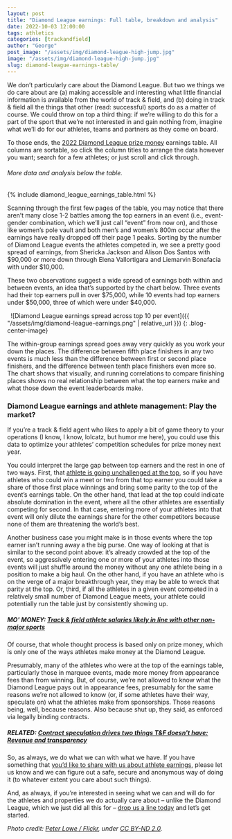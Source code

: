 ```yaml
---
layout: post
title: "Diamond League earnings: Full table, breakdown and analysis"
date: 2022-10-03 12:00:00
tags: athletics 
categories: [trackandfield]
author: "George"
post_image: "/assets/img/diamond-league-high-jump.jpg"
image: "/assets/img/diamond-league-high-jump.jpg"
slug: diamond-league-earnings-table/
---
```

We don’t particularly care about the Diamond League. But two we things we do care about are (a) making accessible and interesting what little financial information is available from the world of track & field, and (b) doing in track & field all the things that other (read: successful) sports do as a matter of course. We could throw on top a third thing: if we’re willing to do this for a part of the sport that we’re not interested in and gain nothing from, imagine what we’ll do for our athletes, teams and partners as they come on board. 

To those ends, the [2022 Diamond League prize money](https://www.diamondleague.com/rules/) earnings table. All columns are sortable, so click the column titles to arrange the data however you want; search for a few athletes; or just scroll and click through. 

###### More data and analysis below the table.
{% include diamond_league_earnings_table.html %}

Scanning through the first few pages of the table, you may notice that there aren’t many close 1-2 battles among the top earners in an event (i.e., event-gender combination, which we’ll just call “event” from now on), and those like women’s pole vault and both men’s and women’s 800m occur after the earnings have really dropped off their page 1 peaks. Sorting by the number of Diamond League events the athletes competed in, we see a pretty good spread of earnings, from Shericka Jackson and Alison Dos Santos with $90,000 or more down through Elena Vallortigara and Liemarvin Bonafacia with under $10,000. 

These two observations suggest a wide spread of earnings both within and between events, an idea that’s supported by the chart below. Three events had their top earners pull in over $75,000, while 10 events had top earners under $50,000, three of which were under $40,000.

&nbsp;
![Diamond League earnings spread across top 10 per event]({{ "/assets/img/diamond-league-earnings.png" | relative_url }})
{: .blog-center-image}
&nbsp;

The within-group earnings spread goes away very quickly as you work your down the places. The difference between fifth place finishers in any two events is much less than the difference between first or second place finishers, and the difference between tenth place finishers even more so. The chart shows that visually, and running correlations to compare finishing places shows no real relationship between what the top earners make and what those down the event leaderboards make.

### Diamond League earnings and athlete management: Play the market?

If you’re a track & field agent who likes to apply a bit of game theory to your operations (I know, I know, lolcatz, but humor me here), you could use this data to optimize your athletes’ competition schedules for prize money next year. 

You could interpret the large gap between top earners and the rest in one of two ways. First, that [athlete is going unchallenged at the top](https://nalathletics.com/blog/2022/07/28/track-field-national-titles-dominance), so if you have athletes who could win a meet or two from that top earner you could take a share of those first place winnings and bring some parity to the top of the event’s earnings table. On the other hand, that lead at the top could indicate absolute domination in the event, where all the other athletes are essentially competing for second. In that case, entering more of your athletes into that event will only dilute the earnings share for the other competitors because none of them are threatening the world’s best.

Another business case you might make is in those events where the top earner isn’t running away a the big purse. One way of looking at that is similar to the second point above: it’s already crowded at the top of the event, so aggressively entering one or more of your athletes into those events will just shuffle around the money without any one athlete being in a position to make a big haul. On the other hand, if you have an athlete who is on the verge of a major breakthrough year, they may be able to wreck that parity at the top. Or, third, if all the athletes in a given event competed in a relatively small number of Diamond League meets, your athlete could potentially run the table just by consistently showing up.

##### MO' MONEY: [Track & field athlete salaries likely in line with other non-major sports](https://nalathletics.com/blog/2022/08/16/track-field-niche-sport-attendance-salaries)

Of course, that whole thought process is based only on prize money, which is only one of the ways athletes make money at the Diamond League. 

Presumably, many of the athletes who were at the top of the earnings table, particularly those in marquee events, made more money from appearance fees than from winning. But, of course, we’re not allowed to know what the Diamond League pays out in appearance fees, presumably for the same reasons we’re not allowed to know (or, if some athletes have their way, speculate on) what the athletes make from sponsorships. Those reasons being, well, because reasons. Also because shut up, they said, as enforced via legally binding contracts. 

##### RELATED: [Contract speculation drives two things T&F doesn't have: Revenue and transparency](https://nalathletics.com/blog/2022/07/14/contract-speculation-track-field-revenue-transparency)

So, as always, we do what we can with what we have. If you have something that <a href = "mailto: george@nalathletics.com">you’d like to share with us about athlete earnings</a>, please let us know and we can figure out a safe, secure and anonymous way of doing it (to whatever extent you care about such things). 

And, as always, if you’re interested in seeing what we can and will do for the athletes and properties we do actually care about – unlike the Diamond League, which we just did all this for – <a href = "mailto: george@nalathletics.com">drop us a line today</a> and let’s get started.

<em>Photo credit: [Peter Lowe / Flickr](https://flic.kr/p/tkURgV), under [CC BY-ND 2.0](https://creativecommons.org/licenses/by-nd/2.0/).</em>


